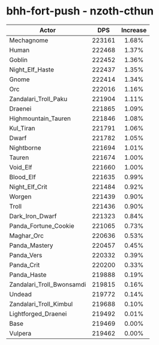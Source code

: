 # bhh-fort-push - nzoth-cthun
| Actor | DPS | Increase |
|---|:---:|:---:|
|Mechagnome|223161|1.68%|
|Human|222468|1.37%|
|Goblin|222452|1.36%|
|Night_Elf_Haste|222437|1.35%|
|Gnome|222414|1.34%|
|Orc|222016|1.16%|
|Zandalari_Troll_Paku|221904|1.11%|
|Draenei|221865|1.09%|
|Highmountain_Tauren|221846|1.08%|
|Kul_Tiran|221791|1.06%|
|Dwarf|221782|1.05%|
|Nightborne|221694|1.01%|
|Tauren|221674|1.00%|
|Void_Elf|221660|1.00%|
|Blood_Elf|221635|0.99%|
|Night_Elf_Crit|221484|0.92%|
|Worgen|221439|0.90%|
|Troll|221436|0.90%|
|Dark_Iron_Dwarf|221323|0.84%|
|Panda_Fortune_Cookie|221065|0.73%|
|Maghar_Orc|220636|0.53%|
|Panda_Mastery|220457|0.45%|
|Panda_Vers|220332|0.39%|
|Panda_Crit|220200|0.33%|
|Panda_Haste|219888|0.19%|
|Zandalari_Troll_Bwonsamdi|219815|0.16%|
|Undead|219772|0.14%|
|Zandalari_Troll_Kimbul|219688|0.10%|
|Lightforged_Draenei|219492|0.01%|
|Base|219469|0.00%|
|Vulpera|219462|0.00%|
